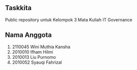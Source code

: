 ## Taskkita

Public repository untuk Kelompok 3 Mata Kuliah IT Governance

## Nama Anggota
1. 2110045 Wini Muthia Kansha
2. 2010010 Ifham Hilmi
3. 2010013 Liu Purnomo
4. 2010052 Syauqi Fahrizal
